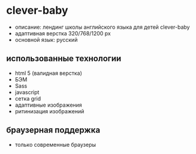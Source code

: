 # clever-baby

* описание: лендинг школы английского языка для детей clever-baby
* адаптивная верстка 320/768/1200 px
* основной язык: русский

## использованные технологии

* html 5 (валидная верстка)
* БЭМ
* Sass
* javascript
* сетка grid
* адаптивные изображения
* ритинизация изображений

## браузерная поддержка

* только современные браузеры